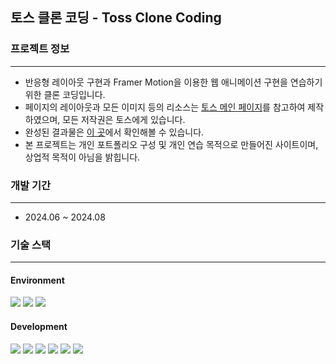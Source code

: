 ## 토스 클론 코딩 - Toss Clone Coding

### 프로젝트 정보

---

- 반응형 레이아웃 구현과 Framer Motion을 이용한 웹 애니메이션 구현을 연습하기 위한 클론 코딩입니다.
- 페이지의 레이아웃과 모든 이미지 등의 리소스는 [토스 메인 페이지](https://toss.im/)를 참고하여 제작하였으며, 모든 저작권은 토스에게 있습니다.
- 완성된 결과물은 [이 곳](https://toss-clone-coding.vercel.app/)에서 확인해볼 수 있습니다.
- 본 프로젝트는 개인 포트폴리오 구성 및 개인 연습 목적으로 만들어진 사이트이며, 상업적 목적이 아님을 밝힙니다.

### 개발 기간

---

- 2024.06 ~ 2024.08

### 기술 스택

---

#### Environment

<img src="https://img.shields.io/badge/Visual Studio Code-4B9AE9?style=for-the-badge&logo=visualstudiocode&logoColor=white"> <img src="https://img.shields.io/badge/Git-F05032?style=for-the-badge&logo=git&logoColor=white"> <img src="https://img.shields.io/badge/GitHub-181717?style=for-the-badge&logo=github&logoColor=white">

#### Development

<img src="https://img.shields.io/badge/React-61DAFB?style=for-the-badge&logo=react&logoColor=white"> <img src="https://img.shields.io/badge/TypeScript-3178C6?style=for-the-badge&logo=react&logoColor=white"> <img src="https://img.shields.io/badge/Next.js-FFFFFF?style=for-the-badge&logo=next.js&logoColor=black"> <img src="https://img.shields.io/badge/Framer Motion-0055FF?style=for-the-badge&logo=framer&logoColor=white"> <img src="https://img.shields.io/badge/Tailwind CSS-06B6D4?style=for-the-badge&logo=tailwindcss&logoColor=white"> <img src="https://img.shields.io/badge/Recoil-3578E5?style=for-the-badge&logo=recoil&logoColor=white">
